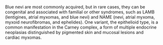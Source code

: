 Blue nevi are most commonly acquired, but in rare cases, they can be congenital and associated with familial or other syndromes, such as LAMB (lentigines, atrial myxomas, and blue nevi) and NAME (nevi, atrial myxoma, myxoid neurofibromas, and ephelides). One variant, the epithelioid type, is a common manifestation in the Carney complex, a form of multiple endocrine neoplasias distinguished by pigmented skin and mucosal lesions and cardiac myxomas.